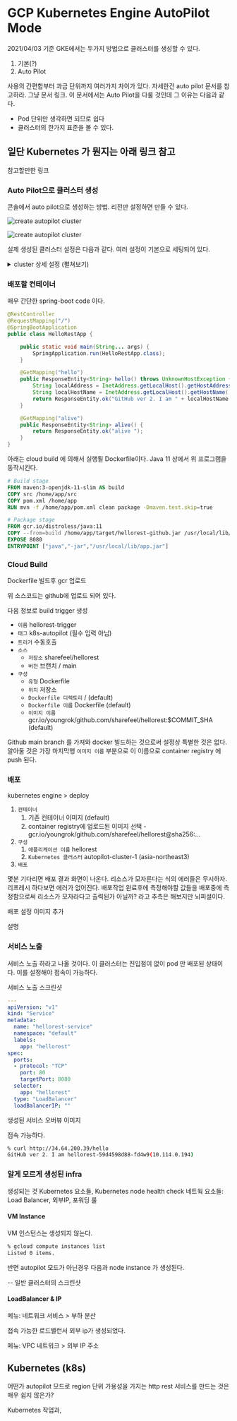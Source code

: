 # GCP Kubernetes Engine AutoPilot Mode

2021/04/03 기준 GKE에서는 두가지 방법으로 클러스터를 생성할 수 있다.

1. 기본(?)
2. Auto Pilot

사용의 간편함부터 과금 단위까지 여러가지 차이가 있다. 자세한건 auto pilot 문서를 참고하라. 그냥 문서 링크.
이 문서에서는 Auto Pilot을 다룰 것인데 그 이유는 다음과 같다.

- Pod 단위만 생각하면 되므로 쉽다
- 클러스터의 한가지 표준을 볼 수 있다.

## 일단 Kubernetes 가 뭔지는 아래 링크 참고

참고할만한 링크

### Auto Pilot으로 클러스터 생성

콘솔에서 auto pilot으로 생성하는 방법. 리전만 설정하면 만들 수 있다.

![create autopilot cluster](.resources/gcp_k8s_engine_autopilot/create_cluster_01.png)

![create autopilot cluster](.resources/gcp_k8s_engine_autopilot/create_cluster_02.png)

실제 생성된 클러스터 설정은 다음과 같다. 여러 설정이 기본으로 세팅되어 있다.

<details> <summary> cluster 상세 설정 (펼쳐보기) </summary>

![created cluster](.resources/gcp_k8s_engine_autopilot/created_cluster_01.png)
![created cluster](.resources/gcp_k8s_engine_autopilot/created_cluster_02.png)

</details>

### 배포할 컨테이너

매우 간단한 spring-boot code 이다.

```java
@RestController
@RequestMapping("/")
@SpringBootApplication
public class HelloRestApp {

    public static void main(String... args) {
        SpringApplication.run(HelloRestApp.class);
    }

    @GetMapping("hello")
    public ResponseEntity<String> hello() throws UnknownHostException {
        String localAddress = InetAddress.getLocalHost().getHostAddress();
        String localHostName = InetAddress.getLocalHost().getHostName();
        return ResponseEntity.ok("GitHub ver 2. I am " + localHostName + "(" + localAddress + ") ");
    }

    @GetMapping("alive")
    public ResponseEntity<String> alive() {
        return ResponseEntity.ok("alive ");
    }
}
```

아래는 cloud build 에 의해서 실행될 Dockerfile이다. Java 11 상에서 위 프로그램을 동작시킨다.

```Dockerfile
# Build stage
FROM maven:3-openjdk-11-slim AS build
COPY src /home/app/src
COPY pom.xml /home/app
RUN mvn -f /home/app/pom.xml clean package -Dmaven.test.skip=true

# Package stage
FROM gcr.io/distroless/java:11
COPY --from=build /home/app/target/hellorest-github.jar /usr/local/lib/app.jar
EXPOSE 8080
ENTRYPOINT ["java","-jar","/usr/local/lib/app.jar"]
```

### Cloud Build

Dockerfile 빌드후 gcr 업로드

위 소스코드는 github에 업로드 되어 있다.

다음 정보로 build trigger 생성

- `이름` hellorest-trigger
- `태그` k8s-autopilot (필수 입력 아님)
- `트리거` 수동호출
- `소스`
  - `저장소` sharefeel/hellorest
  - `버전` 브랜치 / main
- `구성`
  - `유형` Dockerfile
  - `위치` 저장소
  - `Dockerfile 디렉토리` / (default)
  - `Dockerfile 이름` Dockerfile (default)
  - `이미지 이름` gcr.io/youngrok/github.com/sharefeel/hellorest:$COMMIT_SHA (default)

Github main branch 를 가져와 docker 빌드하는 것으로써 설정상 특별한 것은 없다. 알아둘 것은 가장 마지막행 `이미지 이름` 부분으로 이 이름으로 container registry 에 push 된다.

### 배포

kubernetes engine > deploy

1. `컨테이너`
   1. 기존 컨테이너 이미지 (default)
   2. container registry에 업로드된 이미지 선택 - gcr.io/youngrok/github.com/sharefeel/hellorest@sha256:...
2. `구성`
   1. `애플리케이션 이름` hellorest
   2. `Kubernetes 클러스터` autopilot-cluster-1 (asia-northeast3)
3. `배포`

몇분 기다리면 배포 결과 화면이 나온다. 리소스가 모자른다는 식의 에러들은 무시하자. 리프레시 하다보면 에러가 없어진다. 배포작업 완료후에 측정해야할 값들을 배포중에 측정함으로써 리소스가 모자라다고 출력된가 아닐까? 라고 추측은 해보지만 뇌피셜이다.

배포 설정 이미지 추가

설명

### 서비스 노출

서비스 노출 하라고 나올 것이다. 이 클러스터는 진입점이 없이 pod 만 배포된 상태이다. 이를 설정해야 접속이 가능하다.

서비스 노출 스크린샷

```yaml
---
apiVersion: "v1"
kind: "Service"
metadata:
  name: "hellorest-service"
  namespace: "default"
  labels:
    app: "hellorest"
spec:
  ports:
  - protocol: "TCP"
    port: 80
    targetPort: 8080
  selector:
    app: "hellorest"
  type: "LoadBalancer"
  loadBalancerIP: ""
```

생성된 서비스 오버뷰 이미지

접속 가능하다.

```bash
% curl http://34.64.200.39/hello
GitHub ver 2. I am hellorest-59d4598d88-fd4w9(10.114.0.194)
```

### 알게 모르게 생성된 infra

생성되는 것
Kubernetes 요소들, Kubernetes node health check
네트웍 요소들: Load Balancer, 외부IP, 포워딩 룰

#### VM Instance

VM 인스턴스는 생성되지 않는다.

```bash
% gcloud compute instances list
Listed 0 items.
```

반면 autopilot 모드가 아닌경우 다음과 node instance 가 생성된다.

-- 일반 클러스터의 스크린샷

#### LoadBalancer & IP

메뉴: 네트워크 서비스 > 부하 분산

접속 가능한 로드밸런서 외부 ip가 생성되었다.

메뉴: VPC 네트워크 > 외부 IP 주소

## Kubernetes (k8s)

어떤가 autopilot 모드로 region 단위 가용성을 가지는 http rest 서비스를 만드는 것은 매우 쉽지 않은가?

Kubernetes 작업과, 

